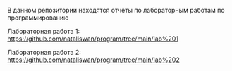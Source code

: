 В данном репозитории находятся отчёты по лабораторным работам по программированию

Лабораторная работа 1: https://github.com/nataliswan/program/tree/main/lab%201

Лабораторная работа 2: https://github.com/nataliswan/program/tree/main/lab%202
